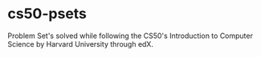 # cs50-psets
Problem Set's solved while following the CS50's Introduction to Computer Science by Harvard University through edX.
